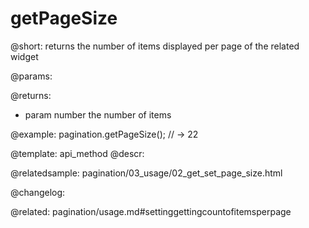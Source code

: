 getPageSize
=============

@short: returns the number of items displayed per page of the related widget


@params:


@returns:
- param	number  the number of items


@example:
pagination.getPageSize();
// -> 22


@template: api_method
@descr:




@relatedsample:
pagination/03_usage/02_get_set_page_size.html

@changelog:


@related: pagination/usage.md#settinggettingcountofitemsperpage
